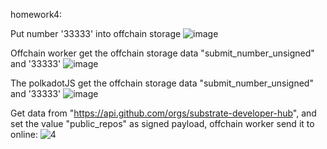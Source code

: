 homework4:

Put number '33333' into offchain storage
![image](https://github.com/wuxuman/substrate-node-template-offchainworker/assets/6595148/1e83540b-9881-4b8b-b733-3ba263da3a18)

Offchain worker get the offchain storage data "submit_number_unsigned" and '33333' 
![image](https://github.com/wuxuman/substrate-node-template-offchainworker/assets/6595148/73643cf5-166c-4b0c-bff5-8d1325d1f070)

The polkadotJS get the offchain storage data "submit_number_unsigned" and '33333'
![image](https://github.com/wuxuman/substrate-node-template-offchainworker/assets/6595148/0576a2ea-4f46-4e7b-99c6-05b1385f4f22)

Get data from "https://api.github.com/orgs/substrate-developer-hub", 
and set the value "public_repos" as signed payload, offchain worker send it to online:
![4](https://github.com/wuxuman/substrate-node-template-offchainworker/assets/6595148/1822f832-119d-4b81-b59c-eefc3674330b)
